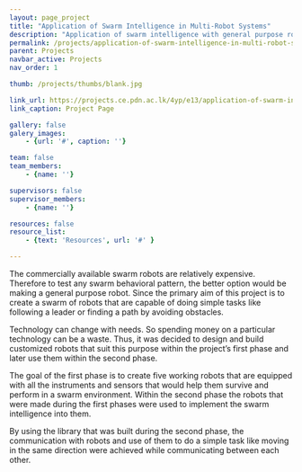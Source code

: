 ```yaml
---
layout: page_project
title: "Application of Swarm Intelligence in Multi-Robot Systems"
description: "Application of swarm intelligence with general purpose robots."
permalink: /projects/application-of-swarm-intelligence-in-multi-robot-systems/
parent: Projects
navbar_active: Projects
nav_order: 1

thumb: /projects/thumbs/blank.jpg

link_url: https://projects.ce.pdn.ac.lk/4yp/e13/application-of-swarm-intelligence-in-multi-robot-systems
link_caption: Project Page

gallery: false
galery_images:
    - {url: '#', caption: ''}

team: false
team_members:
    - {name: ''}

supervisors: false
supervisor_members:
    - {name: ''}

resources: false
resource_list:
    - {text: 'Resources', url: '#' }

---
```


The commercially available swarm robots are relatively expensive. Therefore to test any swarm behavioral pattern, the better option would be making a general purpose robot. Since the primary aim of this project is to create a swarm of robots that are capable of doing simple tasks like following a leader or finding a path by avoiding obstacles.

Technology can change with needs. So spending money on a particular technology can be a waste. Thus, it was decided to design and build customized robots that suit this purpose within the project’s first phase and later use them within the second phase.

The goal of the first phase is to create five working robots that are equipped with all the instruments and sensors that would help them survive and perform in a swarm environment. Within the second phase the robots that were made during the first phases were used to implement the swarm intelligence into them.

By using the library that was built during the second phase, the communication with robots and use of them to do a simple task like moving in the same direction were achieved while communicating between each other.
